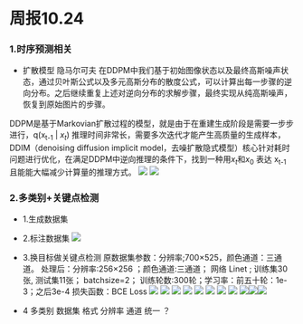 
# 周报10.24

### 1.时序预测相关
- 扩散模型 隐马尔可夫
在DDPM中我们基于初始图像状态以及最终高斯噪声状态，通过贝叶斯公式以及多元高斯分布的散度公式，可以计算出每一步骤的逆向分布。之后继续重复上述对逆向分布的求解步骤，最终实现从纯高斯噪声，恢复到原始图片的步骤。

DDPM是基于Markovian扩散过程的模型，就是由于在重建生成阶段是需要一步步进行，q(x<sub>t-1</sub> | $x_t$) 推理时间非常长，需要多次迭代才能产生高质量的生成样本，
DDIM（denoising diffusion implicit model，去噪扩散隐式模型）核心针对耗时问题进行优化，在满足DDPM中逆向推理的条件下，找到一种用$x_t$和$x_0$ 表达 x<sub>t-1</sub> 且能能大幅减少计算量的推理方式。
![](images/912.png)
![](images/509.png)

### 2.多类别+关键点检测 
- 1.生成数据集 
- 2.标注数据集
![](images/微信图片编辑_20231023215616.jpg)
- 3.换目标做关键点检测 
原数据集参数：分辨率;700×525，颜色通道：三通道。
处理后：分辨率:256×256 ；颜色通道:三通道；
网络 Linet ; 训练集30张, 测试集11张； batchsize=2；
训练轮数:300轮；学习率：前五十轮：1e-3；之后3e-4
损失函数：BCE Loss
![](images/100110.jpg) ![](images/100510.jpg) ![](images/101010.jpg) ![](images/102010.jpg) ![](images/103010.jpg) ![](images/104010.jpg) ![](images/105010.jpg) ![](images/106010.jpg) ![](images/107010.jpg)![](images/108010.jpg)![](images/109010.jpg)

- 4 多类别  数据集 格式 分辨率 通道 统一 ？
